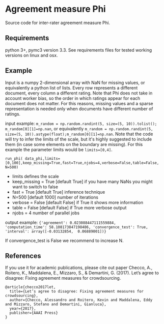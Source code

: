 # Agreement measure Phi
Source code for inter-rater agreement measure Phi.

## Requirements
python 3+, pymc3 version 3.3. See requirements files for tested working versions on linux and osx.

## Example
Input is a numpy 2-dimensional array with NaN for missing values, or equivalently a python list of lists. Every row represents a different document, every column a different rating. Note that Phi does not take in account worker bias, so the order in which ratings appear for each document does not matter. For this reasons, missing values and a sparse representation is needed only when documents have different number of ratings.

input example: ``m_random = np.random.randint(5, size=(5, 10)).tolist(); m_random[0][1]=np.nan``, or equivalently ``m_random = np.random.randint(5, size=(5, 10)).astype(float);m_random[0][1]=np.nan``. Note that the code will try to infer the limits of the scale, but it's highly suggested to include them (in case some elements on the boundary are missing). For this example the parameter limits would be ``limits=[0,4]``.

``run_phi( data_phi,limits=[0,100],keep_missing=True,fast=True,njobs=4,verbose=False,table=False,N=500)``

- limits defines the scale
- keep_missing = True [default True] if you have many NaNs you might want to switch to false
- fast = True [default True] inference technique
- N=500 [default 1000] number of iterations
- verbose = False [default False] if True it shows more information
- table = False [default False] if True more verbose output
- njobs = 4 number of parallel jobs

output example:
``{'agreement': 0.023088447111559884, 'computation_time': 58.108173847198486, 'convergence_test': True, 'interval': array([-0.03132854,  0.06889001])}``

If  convergence_test is False we recommend to increase N.

## References
If you use it for academic publications, please cite out paper
Checco, A., Roitero, K., Maddalena, E., Mizzaro, S., & Demartini, G. (2017). Let’s agree to disagree: Fixing agreement measures for crowdsourcing.
```
@article{checco2017let,
  title={Let’s agree to disagree: Fixing agreement measures for crowdsourcing},
  author={Checco, Alessandro and Roitero, Kevin and Maddalena, Eddy and Mizzaro, Stefano and Demartini, Gianluca},
  year={2017},
  publisher={AAAI Press}
}
```
